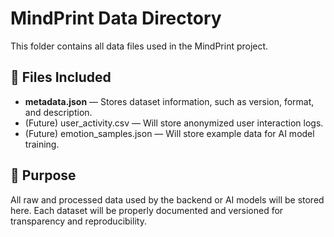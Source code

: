 # MindPrint Data Directory

This folder contains all data files used in the MindPrint project.

## 📁 Files Included
- **metadata.json** — Stores dataset information, such as version, format, and description.
- (Future) user_activity.csv — Will store anonymized user interaction logs.
- (Future) emotion_samples.json — Will store example data for AI model training.

## 🧠 Purpose
All raw and processed data used by the backend or AI models will be stored here.
Each dataset will be properly documented and versioned for transparency and reproducibility.
